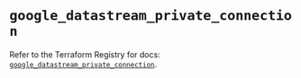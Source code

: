 # `google_datastream_private_connection`

Refer to the Terraform Registry for docs: [`google_datastream_private_connection`](https://registry.terraform.io/providers/hashicorp/google-beta/5.40.0/docs/resources/google_datastream_private_connection).
